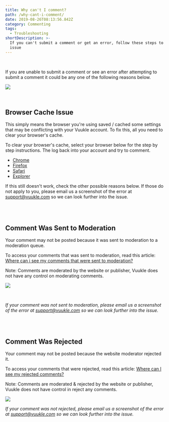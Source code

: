 ```yaml
---
title: Why can't I comment?
path: /why-cant-i-comment/
date: 2019-08-26T08:13:56.842Z
category: Commenting
tags:
  - Troubleshooting
shortDescription: >-
  If you can't submit a comment or get an error, follow these steps to fix the
  issue
---
```

<br>

If you are unable to submit a comment or see an error after attempting to submit a comment it could be any one of the following reasons below. 

![](/img/error-on-comment.png)

<br>

## Browser Cache Issue

This simply means the browser you're using saved / cached some settings that may be conflicting with your Vuukle account. To fix this, all you need to clear your browser's cache.

To clear your browser's cache, select your browser below for the step by step instructions. The log back into your account and try to comment.

* [Chrome](https://support.google.com/accounts/answer/32050)
* [Firefox](https://support.mozilla.org/en-US/kb/how-clear-firefox-cache)
* [Safari](https://clear-my-cache.com/apple-mac-os/safari.html)
* [Explorer](https://clear-my-cache.com/windows/internet-explorer-11.html)

If this still doesn't work, check the other possible reasons below. If those do not apply to you, please email us a screenshot of the error at support@vuukle.com so we can look further into the issue.

<br>

<br>

## Comment Was Sent to Moderation

Your comment may not be posted because it was sent to moderation to a moderation queue. 

To access your comments that was sent to moderation, read this article: [Where can i see my comments that were sent to moderation?](https://docs.vuukle.com/where-can-i-see-my-comments-that-were-sent-to-moderation/)

Note: Comments are moderated by the website or publisher, Vuukle does not have any control on moderating comments. 

![](/img/my-comments-on-moderation.png)

<br>

_If your comment was not sent to moderation, please email us a screenshot of the error at support@vuukle.com so we can look further into the issue._

<br>

<br>

## Comment Was Rejected

Your comment may not be posted because the website moderator rejected it.  

To access your comments that were rejected, read this article: [Where can I see my rejected comments?](https://docs.vuukle.com/where-can-i-see-my-rejected-comments/)

Note: Comments are moderated & rejected by the website or publisher, Vuukle does not have control in  reject any comments. 

![](/img/my-comments-rejected.png)

_If your comment was not rejected, please email us a screenshot of the error at support@vuukle.com so we can look further into the issue._
